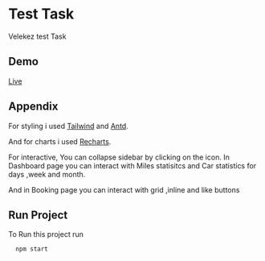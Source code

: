 # Test Task

Velekez test Task

## Demo

[Live](https://vekelez-task.vercel.app/)

## Appendix

For styling i used [Tailwind](https://tailwindcss.com/) and [Antd](https://ant.design/).

And for charts i used [Recharts](https://recharts.org/en-US/).

For interactive,
You can collapse sidebar by clicking on the icon.
In Dashboard page you can interact with Miles statisitcs and Car statistics for days ,week and month.

And in Booking page you can interact with grid ,inline and like buttons

## Run Project

To Run this project run

```bash
  npm start
```
